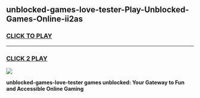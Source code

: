 
## unblocked-games-love-tester-Play-Unblocked-Games-Online-ii2as
<h3>
<a href="https://premium76.site?title=unblocked-games-love-tester&ref=25A">CLICK TO PLAY</a></h3>
<hr>

<h3>
<a href="https://premium76.site?title=unblocked-games-love-tester&ref=25A">CLICK 2 PLAY</a>
  
</h3>

<a href="https://premium76.site?title=unblocked-games-love-tester&ref=25A"><img src="https://clearcache.store/games.png"></a>


**unblocked-games-love-tester games unblocked: Your Gateway to Fun and Accessible Online Gaming**
